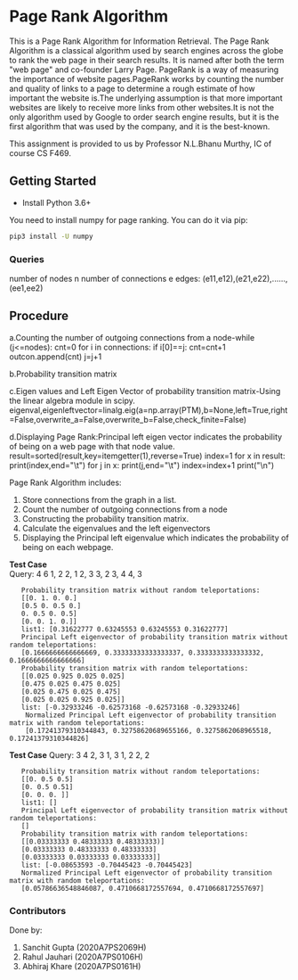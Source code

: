# Page Rank Algorithm

This is a Page Rank Algorithm for Information Retrieval. 
The Page Rank Algorithm is a classical algorithm used by search engines across the globe to rank the web page in their search results.   It is named after both the term "web page" and co-founder Larry Page. PageRank is a way of measuring the importance of website pages.PageRank works by counting the number and quality of links to a page to determine a rough estimate of how important the website is.The underlying assumption is that more important websites are likely to receive more links from other websites.It is not the only algorithm used by Google to order search engine results, but it is the first algorithm that was used by the company, and it is the best-known.

This assignment is provided to us by Professor N.L.Bhanu Murthy, IC of course CS F469. 

## Getting Started

- Install Python 3.6+

You need to install numpy for page ranking. You can do it via pip:

```bash
pip3 install -U numpy
```

### Queries

number of nodes n
number of connections e
edges: (e11,e12),(e21,e22),......,(ee1,ee2)


## Procedure

a.Counting the number of outgoing connections from a node-while (j<=nodes):
                                                          cnt=0
                                                          for i in connections:
                                                          if i[0]==j:
                                                          cnt=cnt+1
                                                          outcon.append(cnt)
                                                          j=j+1

b.Probability transition matrix

c.Eigen values and Left Eigen Vector of probability transition matrix-Using the linear algebra module in scipy.
eigenval,eigenleftvector=linalg.eig(a=np.array(PTM),b=None,left=True,right=False,overwrite_a=False,overwrite_b=False,check_finite=False)

d.Displaying Page Rank:Principal left eigen vector indicates the probability of being on a web page with that node value.
    result=sorted(result,key=itemgetter(1),reverse=True)
    index=1
    for x in result:
    print(index,end="\t")
    for j in x:
    print(j,end="\t")
    index=index+1
    print("\n")

Page Rank Algorithm includes:
1. Store connections from the graph in a list.
2. Count the number of outgoing connections from a node
3. Constructing the probability transition matrix.
4. Calculate the eigenvalues and the left eigenvectors
5. Displaying the Principal left eigenvalue which indicates the probability of being on each webpage.

**Test Case**  
Query: 4
       6
       1, 2
       2, 1
       2, 3
       3, 2
       3, 4
       4, 3

       Probability transition matrix without random teleportations:
       [[0. 1. 0. 0.]
       [0.5 0. 0.5 0.]
       0. 0.5 0. 0.5]
       [0. 0. 1. 0.]]
       list1: [0.31622777 0.63245553 0.63245553 0.31622777] 
       Principal Left eigenvector of probability transition matrix without random teleportations: 
       [0.1666666666666669, 0.33333333333333337, 0.3333333333333332, 0.1666666666666666]
       Probability transition matrix with random teleportations: 
       [[0.025 0.925 0.025 0.025]
       [0.475 0.025 0.475 0.025]
       [0.025 0.475 0.025 0.475]
       [0.025 0.025 0.925 0.025]]
       list: [-0.32933246 -0.62573168 -0.62573168 -0.32933246]
        Normalized Principal Left eigenvector of probability transition matrix with random teleportations: 
        [0.17241379310344843, 0.32758620689655166, 0.3275862068965518, 0.17241379310344826]


**Test Case**
Query: 3
       4
       2, 3
       1, 3
       1, 2
       2, 2

       Probability transition matrix without random teleportations:
       [[0. 0.5 0.5] 
       [0. 0.5 0.51]
       [0. 0. 0. ]]
       list1: []
       Principal Left eigenvector of probability transition matrix without random teleportations:
       []
       Probability transition matrix with random teleportations:
       [[0.03333333 0.48333333 0.48333333)]
       [0.03333333 0.48333333 0.48333333]
       [0.03333333 0.03333333 0.03333333]]
       list: [-0.08653593 -0.70445423 -0.70445423]
       Normalized Principal Left eigenvector of probability transition matrix with random teleportations:
       [0.05786636548846087, 0.4710668172557694, 0.4710668172557697]



### Contributors
Done by:
1. Sanchit Gupta (2020A7PS2069H)
2. Rahul Jauhari (2020A7PS0106H)
3. Abhiraj Khare (2020A7PS0161H)

